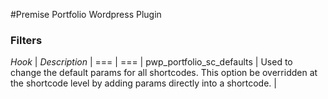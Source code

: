 #Premise Portfolio Wordpress Plugin

### Filters

*Hook* | *Description* |
=== | === |
pwp_portfolio_sc_defaults | Used to change the default params for all shortcodes. This option be overridden at the shortcode level by adding params directly into a shortcode. |